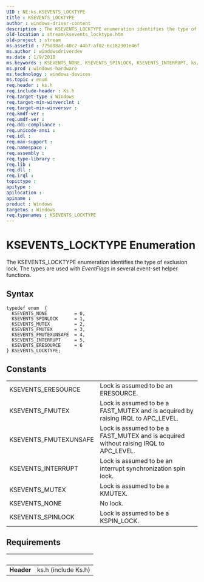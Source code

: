 ```yaml
---
UID : NE:ks.KSEVENTS_LOCKTYPE
title : KSEVENTS_LOCKTYPE
author : windows-driver-content
description : The KSEVENTS_LOCKTYPE enumeration identifies the type of exclusion lock. The types are used with EventFlags in several event-set helper functions.
old-location : stream\ksevents_locktype.htm
old-project : stream
ms.assetid : 775d08ad-40c2-44b7-af02-6c182301e46f
ms.author : windowsdriverdev
ms.date : 1/9/2018
ms.keywords : KSEVENTS_NONE, KSEVENTS_SPINLOCK, KSEVENTS_INTERRUPT, ks/KSEVENTS_ERESOURCE, ks/KSEVENTS_FMUTEXUNSAFE, ks/KSEVENTS_INTERRUPT, KSEVENTS_LOCKTYPE, KSEVENTS_ERESOURCE, KSEVENTS_MUTEX, ks/KSEVENTS_FMUTEX, ks/KSEVENTS_NONE, ks-struct_293dbf13-1dbe-478e-83fb-d38e17e4a697.xml, ks/KSEVENTS_SPINLOCK, ks/KSEVENTS_LOCKTYPE, KSEVENTS_LOCKTYPE enumeration [Streaming Media Devices], KSEVENTS_FMUTEX, KSEVENTS_FMUTEXUNSAFE, ks/KSEVENTS_MUTEX, stream.ksevents_locktype
ms.prod : windows-hardware
ms.technology : windows-devices
ms.topic : enum
req.header : ks.h
req.include-header : Ks.h
req.target-type : Windows
req.target-min-winverclnt : 
req.target-min-winversvr : 
req.kmdf-ver : 
req.umdf-ver : 
req.ddi-compliance : 
req.unicode-ansi : 
req.idl : 
req.max-support : 
req.namespace : 
req.assembly : 
req.type-library : 
req.lib : 
req.dll : 
req.irql : 
topictype : 
apitype : 
apilocation : 
apiname : 
product : Windows
targetos : Windows
req.typenames : KSEVENTS_LOCKTYPE
---
```


# KSEVENTS_LOCKTYPE Enumeration
The KSEVENTS_LOCKTYPE enumeration identifies the type of exclusion lock. The types are used with <i>EventFlags</i> in several event-set helper functions.

## Syntax
````
typedef enum  { 
  KSEVENTS_NONE          = 0,
  KSEVENTS_SPINLOCK      = 1,
  KSEVENTS_MUTEX         = 2,
  KSEVENTS_FMUTEX        = 3,
  KSEVENTS_FMUTEXUNSAFE  = 4,
  KSEVENTS_INTERRUPT     = 5,
  KSEVENTS_ERESOURCE     = 6
} KSEVENTS_LOCKTYPE;
````

## Constants

<table>

<tr>
<td>KSEVENTS_ERESOURCE</td>
<td>Lock is assumed to be an ERESOURCE.</td>
</tr>

<tr>
<td>KSEVENTS_FMUTEX</td>
<td>Lock is assumed to be a FAST_MUTEX and is acquired by raising IRQL to APC_LEVEL.</td>
</tr>

<tr>
<td>KSEVENTS_FMUTEXUNSAFE</td>
<td>Lock is assumed to be a FAST_MUTEX and is acquired without raising IRQL to APC_LEVEL.</td>
</tr>

<tr>
<td>KSEVENTS_INTERRUPT</td>
<td>Lock is assumed to be an interrupt synchronization spin lock.</td>
</tr>

<tr>
<td>KSEVENTS_MUTEX</td>
<td>Lock is assumed to be a KMUTEX.</td>
</tr>

<tr>
<td>KSEVENTS_NONE</td>
<td>No lock.</td>
</tr>

<tr>
<td>KSEVENTS_SPINLOCK</td>
<td>Lock is assumed to be a KSPIN_LOCK.</td>
</tr>
</table>


## Requirements
| &nbsp; | &nbsp; |
| ---- |:---- |
| **Header** | ks.h (include Ks.h) |